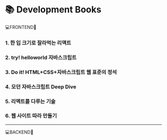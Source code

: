 # 📚 Development Books

💻FRONTEND📖

### 1. 한 입 크기로 잘라먹는 리액트

### 2. try! helloworld 자바스크립트

### 3. Do it! HTML+CSS+자바스크립트 웹 표준의 정석

### 4. 모던 자바스크립트 Deep Dive

### 5. 리액트를 다루는 기술

### 6. 웹 사이트 따라 만들기


-------------------

💻BACKEND📖
